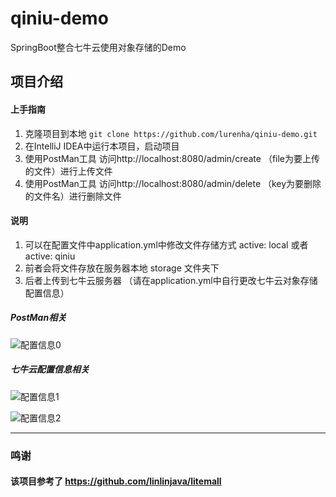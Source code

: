 # qiniu-demo
SpringBoot整合七牛云使用对象存储的Demo

## 项目介绍
#### 上手指南
1. 克隆项目到本地 `git clone https://github.com/lurenha/qiniu-demo.git`
1. 在IntelliJ IDEA中运行本项目，启动项目
1. 使用PostMan工具 访问http://localhost:8080/admin/create （file为要上传的文件）进行上传文件
1. 使用PostMan工具 访问http://localhost:8080/admin/delete （key为要删除的文件名）进行删除文件

#### 说明
1. 可以在配置文件中application.yml中修改文件存储方式 active: local 或者 active: qiniu
1. 前者会将文件存放在服务器本地 storage 文件夹下
1. 后者上传到七牛云服务器 （请在application.yml中自行更改七牛云对象存储配置信息）

##### PostMan相关
![配置信息0](http://q4nw146g8.bkt.clouddn.com/postman.png)

##### 七牛云配置信息相关
![配置信息1](http://q4nw146g8.bkt.clouddn.com/qiniuapplication.png)

![配置信息2](http://q4nw146g8.bkt.clouddn.com/qiniuapplicationkey.png)
            
------------

### 鸣谢
#### 该项目参考了 https://github.com/linlinjava/litemall

